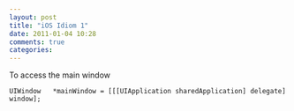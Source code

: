 ```yaml
---
layout: post
title: "iOS Idiom 1"
date: 2011-01-04 10:28
comments: true
categories: 
---
```


To access the main window


``UIWindow   *mainWindow = [[[UIApplication sharedApplication] delegate] window];``

